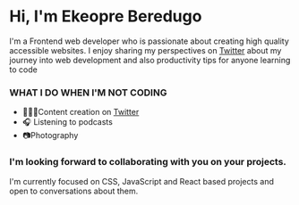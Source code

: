 # Hi, I'm Ekeopre Beredugo
I'm a Frontend web developer who is passionate about creating high quality accessible websites. I enjoy sharing my perspectives  on [Twitter](https://twitter.com/iamthebuilder__) about my journey into web development and also productivity tips for anyone learning to code

### WHAT I DO WHEN I'M NOT CODING

* 🧑🏻‍💻Content creation on [Twitter](https://twitter.com/iamthebuilder__) 
* 🎧 Listening to podcasts
* 📷Photography

### I'm looking forward to collaborating with you on your projects.  

I'm currently focused on CSS, JavaScript and React based projects and open to conversations about them. 


